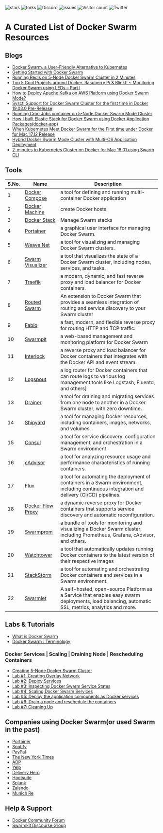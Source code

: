 ![stars](https://img.shields.io/github/stars/collabnix/dockerswarm)
![forks](https://img.shields.io/github/forks/collabnix/dockerswarm)
![Discord](https://img.shields.io/discord/1020180904129335379)
![issues](https://img.shields.io/github/issues/collabnix/dockerswarm)
![Visitor count](https://shields-io-visitor-counter.herokuapp.com/badge?page=collabnix.dockerswarm)
![Twitter](https://img.shields.io/twitter/follow/collabnix?style=social)


# A Curated List of Docker Swarm Resources



## Blogs



- [Docker Swarm, a User-Friendly Alternative to Kubernetes](https://thenewstack.io/docker-swarm-a-user-friendly-alternative-to-kubernetes/)
- [Getting Started with Docker Swarm](https://collabnix.com/getting-started-with-docker-swarm/)
- [Running Redis on 5-Node Docker Swarm Cluster in 2 Minutes](https://collabnix.com/getting-started-with-redis-inside-docker-container-in-2-minutes/)
- [Top 5 Cool Projects around Docker, Raspberry Pi & Blinkt! ~ Monitoring Docker Swarm using LEDs – Part I](https://collabnix.com/top-5-cool-projects-around-docker-raspberry-pi-blinkt-monitoring-docker-swarm-using-leds-part-i/)
- [How to Deploy Apache Kafka on AWS Platform using Docker Swarm Mode?](https://collabnix.com/implementing-apache-kafka-on-docker-swarm-running-on-aws-platform-in-5-minutes/)
- [Sysctl Support for Docker Swarm Cluster for the first time in Docker 19.03.0 Pre-Release](https://collabnix.com/sysctl-support-for-docker-swarm-cluster-arrives-with-docker-19-03-0-beta-1/)
- [Running Cron Jobs container on 5-Node Docker Swarm Mode Cluster](https://collabnix.com/running-cron-jobs-container-on-5-node-docker-swarm-mode-cluster/)
- [How I built Elastic Stack for Docker Swarm using Docker Application Packages(docker-app)](https://collabnix.com/how-i-built-elastic-stack-using-docker-application-packagedocker-app/)
- [When Kubernetes Meet Docker Swarm for the First time under Docker for Mac 17.12 Release](https://collabnix.com/integration-of-docker-swarm-kubernetes-under-docker-for-mac-platform/)
- [Hybrid Docker Swarm Mode Cluster with Multi-OS Application Deployment](https://collabnix.com/building-hybrid-docker-swarm-mode-cluster-on-google-cloud-platform/)
- [2-minutes to Kubernetes Cluster on Docker for Mac 18.01 using Swarm CLI](https://collabnix.com/running-kubernetes-cluster-on-docker-for-mac-18-01-using-swarm-cli/)


## Tools

| S.No. | Name       | Description | 
|-------| ---------- | ---------|
| 1 | [Docker Compose](https://docs.docker.com/compose/) | a tool for defining and running multi-container Docker application |
| 2 | [Docker Machine](https://docs.docker.com/machine/) | create Docker hosts  |
| 3 | [Docker Stack](https://docs.docker.com/engine/swarm/stack-deploy/) |Manage Swarm stacks|
| 4 | [Portainer](https://portainer.io/) |a graphical user interface for managing Docker Swarm.|
| 5 | [Weave Net](https://www.weave.works/oss/net/) |a tool for visualizing and managing Docker Swarm clusters.|
| 6 | [Swarm Visualizer](https://github.com/dockersamples/docker-swarm-visualizer) | a tool that visualizes the state of a Docker Swarm cluster, including nodes, services, and tasks.|
| 7 | [Traefik](https://traefik.io/) |a modern, dynamic, and fast reverse proxy and load balancer for Docker containers.|
| 8 | [Routed Swarm](https://github.com/flavioaiello/swarm-router) | An extension to Docker Swarm that provides a seamless integration of routing and service discovery to your Swarm cluster|
| 9 | [Fabio](https://github.com/fabiolb/fabio) |a fast, modern, and flexible reverse proxy for routing HTTP and TCP traffic.|
| 10 | [Swarmpit]() | a web-based management and monitoring platform for Docker Swarm|
| 11 | [Interlock](https://github.com/ehazlett/interlock) |a reverse proxy and load balancer for Docker containers that integrates with the Docker API and event stream.|
| 12 | [Logspout]() | a log router for Docker containers that can route logs to various log management tools like Logstash, Fluentd, and others]
| 13 | [Drainer](https://github.com/lukaspeter/drainer) |a tool for draining and migrating services from one node to another in a Docker Swarm cluster, with zero downtime.|
| 14 | [Shipyard](https://shipyard-project.com/) |a tool for managing Docker resources, including containers, images, networks, and volumes.|
| 15 | [Consul](https://www.consul.io/) |a tool for service discovery, configuration management, and orchestration in a Swarm environment.|
| 16 | [cAdvisor](https://github.com/google/cadvisor)|a tool for analyzing resource usage and performance characteristics of running containers.|
| 17 | [Flux](https://fluxcd.github.io/flux/)|a tool for automating the deployment of containers in a Swarm environment, including continuous integration and delivery (CI/CD) pipelines.|
| 18 | [Docker Flow Proxy](https://github.com/vfarcic/docker-flow-proxy)|a dynamic reverse proxy for Docker containers that supports service discovery and automatic reconfiguration.|
| 19 | [Swarmprom](https://github.com/stefanprodan/swarmprom)|a bundle of tools for monitoring and visualizing a Docker Swarm cluster, including Prometheus, Grafana, cAdvisor, and others.|
| 20 | [Watchtower](https://github.com/containrrr/watchtower) | a tool that automatically updates running Docker containers to the latest version of their respective images|
| 21 |  [StackStorm](https://stackstorm.com/) | a tool for automating and orchestrating Docker containers and services in a Swarm environment.|
| 22 | [Swarmlet](https://github.com/swarmlet/swarmlet) | A self-hosted, open-source Platform as a Service that enables easy swarm deployments, load balancing, automatic SSL, metrics, analytics and more. |



## Labs & Tutorials


- [What is Docker Swarm](http://dockerlabs.collabnix.com/intermediate/workshop/what-is-docker-swarm.html)<br>
- [Docker Swarm : Terminology](http://dockerlabs.collabnix.com/intermediate/workshop/Docker-Swarm-Terminology.html)

### Docker Services | Scaling | Draining Node | Rescheduling Containers

- [Creating 5-Node Docker Swarm Cluster](http://dockerlabs.collabnix.com/intermediate/workshop/getting-started-with-swarm.html)<br>
- [Lab #1: Creating Overlay Network](http://dockerlabs.collabnix.com/intermediate/workshop/lab1-docker-network-overlay.html)<br>
- [Lab #2: Deploy Services ](http://dockerlabs.collabnix.com/intermediate/workshop/lab2-deploy-services.html)<br>
- [Lab #3: Inspecting Docker Swarm Service States](http://dockerlabs.collabnix.com/intermediate/workshop/lab3-inspect-services.html)<br>
- [Lab #4: Scaling Docker Swarm Services](http://dockerlabs.collabnix.com/intermediate/workshop/lab4-scaling-services.html)<br>
- [Lab #5: Deploy the application components as Docker services ](http://dockerlabs.collabnix.com/intermediate/workshop/lab5-deploy-app-component-as-docker-services.html)<br>
- [Lab #6: Drain a node and reschedule the containers](http://dockerlabs.collabnix.com/intermediate/workshop/lab6-drain-a-node-reschedule.html)<br>
- [Lab #7: Cleaning Up ](http://dockerlabs.collabnix.com/intermediate/workshop/lab7-cleaning-up.html)<br>

## Companies using Docker Swarm(or used Swarm in the past)

- [Portainer](https://portainer.io)
- [Spotify](https://www.slideshare.net/rohanrsingh/docker-at-spotify)
- [PayPal](https://www.mirantis.com/cloud-case-studies/paypal/)
- [The New York Times](https://www.youtube.com/watch?v=Ht2RF5o9geA)
- [ADP](https://thenewstack.io/adp-adopted-container-mindset/)
- [Yelp](https://thenewstack.io/docker-helped-yelp-leave-monolith-behind/)
- [Delivery Hero](https://devopscon.io/blog/continuous-deployment-docker-swarm/)
- [Hootsuite]()
- [Splunk]()
- [Zalando]()
- [Munich Re]()

## Help & Support 

- [Docker Community Forum](https://forums.docker.com)
- [Swarmkit Discourse Group](https://swarmkit.org/)



